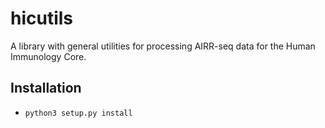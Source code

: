 # hicutils

A library with general utilities for processing AIRR-seq data for the Human Immunology Core.

## Installation

- `python3 setup.py install`
